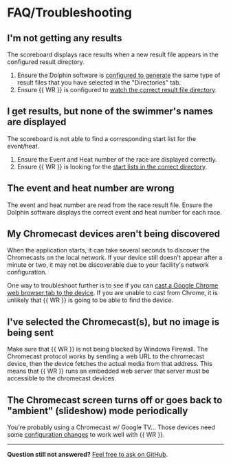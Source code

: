 # FAQ/Troubleshooting

## I'm not getting any results

The scoreboard displays race results when a new result file appears in the
configured result directory.

1. Ensure the Dolphin software is [configured to
   generate](quickstart.md#configure-result-files) the same type of result
   files that you have selected in the "Directories" tab.
1. Ensure {{ WR }} is configured to [watch the correct result file
   directory](quickstart.md#set-the-results-directory).

## I get results, but none of the swimmer's names are displayed

The scoreboard is not able to find a corresponding start list for the
event/heat.

1. Ensure the Event and Heat number of the race are displayed correctly.
1. Ensure {{ WR }} is looking for the [start lists in the correct
   directory](quickstart.md#set-the-start-list-directory).

## The event and heat number are wrong

The event and heat number are read from the race result file. Ensure the
Dolphin software displays the correct event and heat number for each race.

## My Chromecast devices aren't being discovered

When the application starts, it can take several seconds to discover the
Chromecasts on the local network. If your device still doesn't appear after a
minute or two, it may not be discoverable due to your facility's network
configuration.

One way to troubleshoot further is to see if you can [cast a Google Chrome web
browser tab to the
device](https://support.google.com/chromecast/answer/3228332?hl=en&co=GENIE.Platform%3DDesktop).
If you are unable to cast from Chrome, it is unlikely that {{ WR }} is going to
be able to find the device.

## I've selected the Chromecast(s), but no image is being sent

Make sure that {{ WR }} is not being blocked by Windows Firewall. The Chromecast
protocol works by sending a web URL to the chromecast device, then the device
fetches the actual media from that address. This means that {{ WR }} runs an
embedded web server that server must be accessible to the chromecast devices.

## The Chromecast screen turns off or goes back to "ambient" (slideshow) mode periodically

You're probably using a Chromecast w/ Google TV... Those devices need some
[configuration changes](cc-compat.md) to work well with {{ WR }}.

-----

**Question still not answered?** [Feel free to ask on
GitHub](https://github.com/JohnStrunk/wahoo-results/discussions/categories/q-a).
